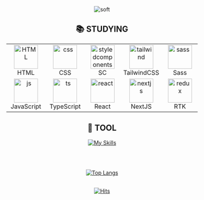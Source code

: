 <div align=center>
  
![soft](https://capsule-render.vercel.app/api?type=soft&color=auto&text=🐣Taeyoon's&nbsp;GitHub&fontSize=40&animation=twinkling)



## :books: STUDYING
<div>
<!--   <img src="https://img.shields.io/badge/HTML5-E34F26?style=flat&logo=HTML5&logoColor=white"/>
  <img src="https://img.shields.io/badge/CSS3-1572B6?style=flat&logo=CSS3&logoColor=white"/>
  <img src="https://img.shields.io/badge/Styled%20Component-DB7093?style=flat&logo=styled-components&logoColor=white"/>
  <img src="https://img.shields.io/badge/Tailwind CSS-06B6D4?style=flat&logo=Tailwind CSS&logoColor=white"/>
  <img src="https://img.shields.io/badge/Redux-764ABC?style=flat&logo=Redux&logoColor=white"/>
  <img src="https://img.shields.io/badge/Next.js-000000?style=flat&logo=Next.js&logoColor=white"/> -->
</div>
  
<!-- [![My Skills](https://skillicons.dev/icons?i=html,css,styledcomponents,tailwind,redux,nextjs)](https://skillicons.dev) -->
  
 <table>
   <tr>
      <td align="center"  width="95">
          <img src="https://skillicons.dev/icons?i=html" width="63" height="63" alt="HTML" />
          <br>HTML
      </td>
      <td align="center" width="95">
          <img src="https://skillicons.dev/icons?i=css" width="63" height="63" alt="css" />
          <br>CSS
      </td>
      <td align="center" width="95">
          <img src="https://skillicons.dev/icons?i=styledcomponents" width="63" height="63" alt="styledcomponents" />
          <br>SC
      </td>
      <td align="center"  width="95">
          <img src="https://skillicons.dev/icons?i=tailwind" width="63" height="63" alt="tailwind" />      
          <br>TailwindCSS
      </td>
      <td align="center" width="95">
          <img src="https://techstack-generator.vercel.app/sass-icon.svg" width="63" height="63" alt="sass" />
          <br>Sass
      </td>
   </tr>
   
   <tr>
      <td align="center" width="95">
          <img src="https://techstack-generator.vercel.app/js-icon.svg" alt="js" width="63" height="63" />
          <br>JavaScript
      </td>
      <td align="center" width="95">
          <img src="https://techstack-generator.vercel.app/ts-icon.svg" alt="ts" width="63" height="63" />
          <br>TypeScript
      </td>
      <td align="center" width="95">
          <img src="https://techstack-generator.vercel.app/react-icon.svg" alt="react" width="63" height="63" />
          <br>React
      </td>
      <td align="center" width="95">
          <img src="https://skillicons.dev/icons?i=nextjs" width="63" height="63" alt="nextjs" />
          <br>NextJS
      </td>
      <td align="center" width="95">
          <img src="https://skillicons.dev/icons?i=redux" width="63" height="63" alt="redux" />
          <br>RTK
      </td>
   </tr>
</table>


<!-- |JavaScript|TypeScript|React|Sass|
| :--: | :--: | :--: | :--: |
| <img src="https://techstack-generator.vercel.app/js-icon.svg" alt="icon" width="63" height="63" /> | <img src="https://techstack-generator.vercel.app/ts-icon.svg" alt="icon" width="63" height="63" /> | <img src="https://techstack-generator.vercel.app/react-icon.svg" alt="icon" width="63" height="63" /> | <img src="https://techstack-generator.vercel.app/sass-icon.svg" alt="icon" width="63" height="63" /></div> | -->


<!--   <img src="https://techstack-generator.vercel.app/js-icon.svg" alt="icon" width="63" height="63" />
  <img src="https://techstack-generator.vercel.app/react-icon.svg" alt="icon" width="63" height="63" />
  <img src="https://techstack-generator.vercel.app/sass-icon.svg" alt="icon" width="63" height="63" /> -->


<!-- <img src="https://img.shields.io/badge/styled--components-8D5078?style=flat&logo=styled-components&logoColor=white"/> -->


## :wrench: TOOL
<!-- <div>
  <img src="https://img.shields.io/badge/vsCode-007ACC?style=flat&logo=Visual Studio Code&logoColor=white"/>
  <img src="https://img.shields.io/badge/Git-F05032?style=flat&logo=Git&logoColor=white"/>
  <img src="https://img.shields.io/badge/GitHub-181717?style=flat&logo=GitHub&logoColor=white"/>
  <img src="https://img.shields.io/badge/GitHub_Actions-2088FF?style=flat&logo=GitHub Actions&logoColor=white"/>
  <img src="https://img.shields.io/badge/AWS-232F3E?style=flat&logo=Amazon AWS&logoColor=white"/>
</div> -->

[![My Skills](https://skillicons.dev/icons?i=vscode,git,github,githubactions,aws)](https://skillicons.dev)

</br>
</br>

[![Top Langs](https://github-readme-stats.vercel.app/api/top-langs/?username=Taeyooooon&layout=compact)](https://github.com/Taeyooooon/github-readme-stats)
</br>
</br>
<!-- ![Taeyooooon's GitHub stats](https://github-readme-stats.vercel.app/api?username=Taeyooooon&show_icons=true&count_private=true&theme=transparent) -->

[![Hits](https://hits.seeyoufarm.com/api/count/incr/badge.svg?url=https%3A%2F%2Fgithub.com%2FTaeyooooon&count_bg=%233DB4C8&title_bg=%23555555&icon=github.svg&icon_color=%23E7E7E7&title=HI&edge_flat=false)](https://hits.seeyoufarm.com)

</div>
